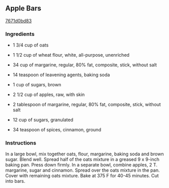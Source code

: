 ## Apple Bars

[7671d0bd83](http://www.food.com/recipe/apple-bars-61171)

### Ingredients

 - 1 3/4 cup of oats

 - 1 1/2 cup of wheat flour, white, all-purpose, unenriched

 - 34 cup of margarine, regular, 80% fat, composite, stick, without salt

 - 14 teaspoon of leavening agents, baking soda

 - 1 cup of sugars, brown

 - 2 1/2 cup of apples, raw, with skin

 - 2 tablespoon of margarine, regular, 80% fat, composite, stick, without salt

 - 12 cup of sugars, granulated

 - 34 teaspoon of spices, cinnamon, ground

### Instructions

In a large bowl, mix together oats, flour, margarine, baking soda and brown sugar. Blend well. Spread half of the oats mixture in a greased 9 x 9-inch baking pan. Press down firmly. In a separate bowl, combine apples, 2 T. margarine, sugar and cinnamon. Spread over the oats mixture in the pan. Cover with remaining oats mixture. Bake at 375 F for 40-45 minutes. Cut into bars.